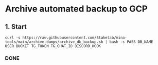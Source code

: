 # Archive automated backup to GCP

## 1. Start

```
curl -s https://raw.githubusercontent.com/Staketab/mina-tools/main/archive-dumps/archive_db_backup.sh | bash -s PASS DB_NAME USER BUCKET TG_TOKEN TG_CHAT_ID DISCORD_HOOK
```
### DONE
